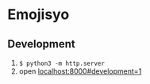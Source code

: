 # Emojisyo

## Development

1. `$ python3 -m http.server`
2. open [localhost:8000#development=1](http://localhost:8000/#development=1)

